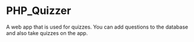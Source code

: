 # PHP_Quizzer
A web app that is used for quizzes. You can add questions to the database and also take quizzes on the app.
